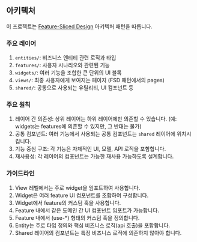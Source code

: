 ## 아키텍처

이 프로젝트는 [Feature-Sliced Design](https://feature-sliced.design/) 아키텍처 패턴을 따릅니다.

### 주요 레이어

1. `entities/`: 비즈니스 엔티티 관련 로직과 타입
2. `features/`: 사용자 시나리오와 관련된 기능
3. `widgets/`: 여러 기능을 조합한 큰 단위의 UI 블록
4. `views/`: 최종 사용자에게 보여지는 페이지 (FSD 패턴에서의 pages)
5. `shared/`: 공통으로 사용되는 유틸리티, UI 컴포넌트 등

### 주요 원칙

1. 레이어 간 의존성: 상위 레이어는 하위 레이어에만 의존할 수 있습니다. (예: widgets는 features에 의존할 수 있지만, 그 반대는 불가)
2. 공통 컴포넌트: 여러 기능에서 사용되는 공통 컴포넌트는 `shared` 레이어에 위치시킵니다.
3. 기능 중심 구조: 각 기능은 자체적인 UI, 모델, API 로직을 포함합니다.
4. 재사용성: 각 레이어의 컴포넌트는 가능한 재사용 가능하도록 설계합니다.

### 가이드라인

1. View 레벨에서는 주로 widget을 임포트하여 사용합니다.
2. Widget은 여러 feature UI 컴포넌트를 조합하여 구성합니다.
3. Widget에서 feature의 커스텀 훅을 사용합니다.
4. Feature 내에서 같은 도메인 간 UI 컴포넌트 임포트가 가능합니다.
5. Feature 내에서 (use-\*) 형태의 커스텀 훅을 정의합니다.
6. Entity는 주로 타입 정의와 핵심 비즈니스 로직(api 호출)을 포함합니다.
7. Shared 레이어의 컴포넌트는 특정 비즈니스 로직에 의존하지 않아야 합니다.
